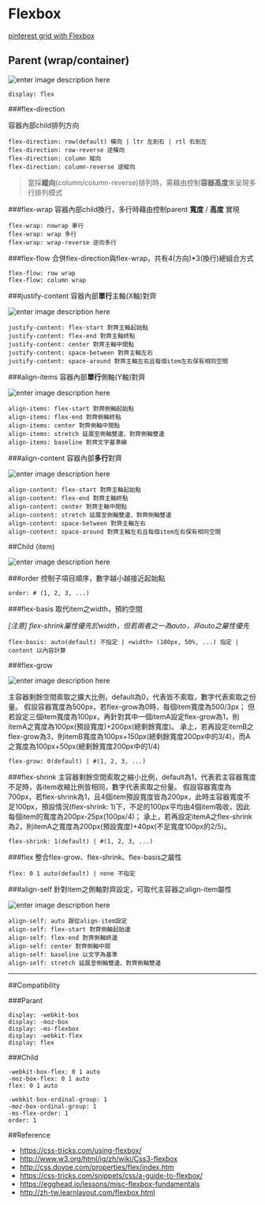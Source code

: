 # Flexbox

[pinterest grid with Flexbox](http://codepen.io/estherj-hsu/pen/bVXOMY)

## Parent (wrap/container)

![enter image description here](https://cdn.css-tricks.com/wp-content/uploads/2014/05/flex-container.svg)

    display: flex

###flex-direction

容器內部child排列方向


    flex-direction: row(default) 橫向 | ltr 左到右 | rtl 右到左 
    flex-direction: row-reverse 逆橫向
    flex-direction: column 縱向
    flex-direction: column-reverse 逆縱向

> 當採**縱向**(column/column-reverse)排列時，需藉由控制**容器高度**來呈現多行排列模式

###flex-wrap
容器內部child換行，多行時藉由控制parent **寬度** / **高度** 實現

    flex-wrap: nowrap 單行
    flex-wrap: wrap 多行
    flex-wrap: wrap-reverse 逆向多行

###flex-flow
合併flex-direction與flex-wrap，共有4(方向)*3(換行)總組合方式

    flex-flow: row wrap
    flex-flow: column wrap

###justify-content
容器內部**單行**主軸(X軸)對齊

![enter image description here](https://cdn.css-tricks.com/wp-content/uploads/2013/04/justify-content.svg)

    justify-content: flex-start 對齊主軸起始點
    justify-content: flex-end 對齊主軸終點
    justify-content: center 對齊主軸中間點
    justify-content: space-between 對齊主軸左右
    justify-content: space-around 對齊主軸左右且每個item左右保有相同空間
 
###align-items
容器內部**單行**側軸(Y軸)對齊

![enter image description here](https://cdn.css-tricks.com/wp-content/uploads/2014/05/align-items.svg)

    align-items: flex-start 對齊側軸起始點
    align-items: flex-end 對齊側軸終點
    align-items: center 對齊側軸中間點
    align-items: stretch 延展至側軸雙邊、對齊側軸雙邊
    align-items: baseline 對齊文字基準線

###align-content
容器內部**多行**對齊

![enter image description here](https://cdn.css-tricks.com/wp-content/uploads/2013/04/align-content.svg)

    align-content: flex-start 對齊主軸起始點
    align-content: flex-end 對齊主軸終點
    align-content: center 對齊主軸中間點
    align-content: stretch 延展至側軸雙邊、對齊側軸雙邊
    align-content: space-between 對齊主軸左右
    align-content: space-around 對齊主軸左右且每個item左右保有相同空間

##Child (item)

![enter image description here](https://cdn.css-tricks.com/wp-content/uploads/2014/05/flex-items.svg)

###order
控制子項目順序，數字越小越接近起始點

    order: # (1, 2, 3, ...)

###flex-basis
取代item之width，預約空間

*[注意]  flex-shrink屬性優先於width，但若兩者之一為auto，非auto之屬性優先*

    flex-basis: auto(default) 不指定 | <width> (100px, 50%, ...) 指定 | content 以內容計算


###flex-grow

![enter image description here](https://cdn.css-tricks.com/wp-content/uploads/2014/05/flex-grow.svg)

主容器剩餘空間索取之擴大比例，default為0，代表皆不索取，數字代表索取之份量。
假設容器寬度為500px，若flex-grow為0時，每個item寬度為500/3px；
但若設定三個item寬度為100px，再針對其中一個itemA設定flex-grow為1，則itemA之寬度為100px(預設寬度)+200px(總剩餘寬度)。
承上，若再設定itemB之flex-grow為3，則itemB寬度為100px+150px(總剩餘寬度200px中的3/4)，而A之寬度為100px+50px(總剩餘寬度200px中的1/4)

    flex-grow: 0(default) | #(1, 2, 3, ...)
 
###flex-shrink
主容器剩餘空間索取之縮小比例，default為1，代表若主容器寬度不足時，各item收縮比例皆相同，數字代表索取之份量。
假設容器寬度為700px，若flex-shrink為1，且4個item預設寬度皆為200px，此時主容器寬度不足100px，預設情況(flex-shrink: 1)下，不足的100px平均由4個item吸收，因此每個item的寬度為200px-25px(100px/4)；
承上，若再設定itemA之flex-shrink為2，則itemA之寬度為200px(預設寬度)+40px(不足寬度100px的2/5)。

    flex-shrink: 1(default) | #(1, 2, 3, ...)

###flex
整合flex-grow、flex-shrink、flex-basis之屬性

    flex: 0 1 auto(default) | none 不指定

###align-self
針對item之側軸對齊設定，可取代主容器之align-item屬性

![enter image description here](https://cdn.css-tricks.com/wp-content/uploads/2014/05/align-items.svg)


    align-self: auto 跟從align-item設定
    align-self: flex-start 對齊側軸起始邊
    align-self: flex-end 對齊側軸終邊
    align-self: center 對齊側軸中間
    align-self: baseline 以文字為基準
    align-self: stretch 延展至側軸雙邊、對齊側軸雙邊


----------

##Compatibility

###Parant

    display: -webkit-box
    display: -moz-box
    display: -ms-flexbox
    display: -webkit-flex
    display: flex

###Child

    -webkit-box-flex: 0 1 auto
	-moz-box-flex: 0 1 auto
	flex: 0 1 auto

	-webkit-box-ordinal-group: 1
	-moz-box-ordinal-group: 1 
	-ms-flex-order: 1
	order: 1



##Reference
* https://css-tricks.com/using-flexbox/
* http://www.w3.org/html/ig/zh/wiki/Css3-flexbox
* http://css.doyoe.com/properties/flex/index.htm
* https://css-tricks.com/snippets/css/a-guide-to-flexbox/
* https://egghead.io/lessons/misc-flexbox-fundamentals
* http://zh-tw.learnlayout.com/flexbox.html